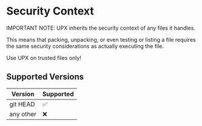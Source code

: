 # Security Context

IMPORTANT NOTE: UPX inherits the security context of any files it handles.

This means that packing, unpacking, or even testing or listing a file requires
the same security considerations as actually executing the file.

Use UPX on trusted files only!

## Supported Versions

| Version   | Supported          |
| --------- | ------------------ |
| git HEAD  | :white_check_mark: |
| any other | :x:                |

